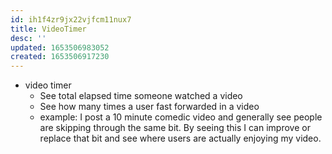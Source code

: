 ```yaml
---
id: ih1f4zr9jx22vjfcm11nux7
title: VideoTimer
desc: ''
updated: 1653506983052
created: 1653506917230
---
```


- video timer
	- See total elapsed time someone watched a video
	- See how many times a user fast forwarded in a video
	- example: I post a 10 minute comedic video and generally see people are skipping through the same bit. By seeing this I can improve or replace that bit and see where users are actually enjoying my video.
	